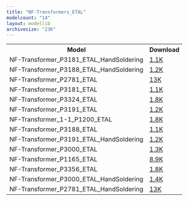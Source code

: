 ```yaml
---
title: "NF-Transformers_ETAL"
modelcount: "14"
layout: modellib
archivesize: "23K"
---
```


<table><tr>
<th>Model</th>
<th>Download</th>
</tr>
<tr><td>NF-Transformer_P3181_ETAL_HandSoldering</td><td><a href="/download/packages3d/NF-Transformers_ETAL.3dshapes/NF-Transformer_P3181_ETAL_HandSoldering.7z">1.1K</a></td></tr>

<tr><td>NF-Transformer_P3188_ETAL_HandSoldering</td><td><a href="/download/packages3d/NF-Transformers_ETAL.3dshapes/NF-Transformer_P3188_ETAL_HandSoldering.7z">1.2K</a></td></tr>

<tr><td>NF-Transformer_P2781_ETAL</td><td><a href="/download/packages3d/NF-Transformers_ETAL.3dshapes/NF-Transformer_P2781_ETAL.7z">13K</a></td></tr>

<tr><td>NF-Transformer_P3181_ETAL</td><td><a href="/download/packages3d/NF-Transformers_ETAL.3dshapes/NF-Transformer_P3181_ETAL.7z">1.1K</a></td></tr>

<tr><td>NF-Transformer_P3324_ETAL</td><td><a href="/download/packages3d/NF-Transformers_ETAL.3dshapes/NF-Transformer_P3324_ETAL.7z">1.8K</a></td></tr>

<tr><td>NF-Transformer_P3191_ETAL</td><td><a href="/download/packages3d/NF-Transformers_ETAL.3dshapes/NF-Transformer_P3191_ETAL.7z">1.2K</a></td></tr>

<tr><td>NF-Transformer_1-1_P1200_ETAL</td><td><a href="/download/packages3d/NF-Transformers_ETAL.3dshapes/NF-Transformer_1-1_P1200_ETAL.7z">1.8K</a></td></tr>

<tr><td>NF-Transformer_P3188_ETAL</td><td><a href="/download/packages3d/NF-Transformers_ETAL.3dshapes/NF-Transformer_P3188_ETAL.7z">1.1K</a></td></tr>

<tr><td>NF-Transformer_P3191_ETAL_HandSoldering</td><td><a href="/download/packages3d/NF-Transformers_ETAL.3dshapes/NF-Transformer_P3191_ETAL_HandSoldering.7z">1.2K</a></td></tr>

<tr><td>NF-Transformer_P3000_ETAL</td><td><a href="/download/packages3d/NF-Transformers_ETAL.3dshapes/NF-Transformer_P3000_ETAL.7z">1.3K</a></td></tr>

<tr><td>NF-Transformer_P1165_ETAL</td><td><a href="/download/packages3d/NF-Transformers_ETAL.3dshapes/NF-Transformer_P1165_ETAL.7z">8.9K</a></td></tr>

<tr><td>NF-Transformer_P3356_ETAL</td><td><a href="/download/packages3d/NF-Transformers_ETAL.3dshapes/NF-Transformer_P3356_ETAL.7z">1.8K</a></td></tr>

<tr><td>NF-Transformer_P3000_ETAL_HandSoldering</td><td><a href="/download/packages3d/NF-Transformers_ETAL.3dshapes/NF-Transformer_P3000_ETAL_HandSoldering.7z">1.4K</a></td></tr>

<tr><td>NF-Transformer_P2781_ETAL_HandSoldering</td><td><a href="/download/packages3d/NF-Transformers_ETAL.3dshapes/NF-Transformer_P2781_ETAL_HandSoldering.7z">13K</a></td></tr>

